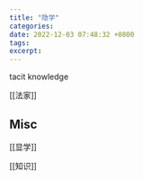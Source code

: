 ```yaml
---
title: "隐学"
categories: 
date: 2022-12-03 07:48:32 +0800
tags: 
excerpt: 
---
```


tacit knowledge

[[法家]]



## Misc

[[显学]]

[[知识]]
